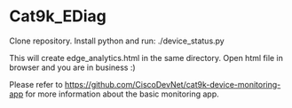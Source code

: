 # Cat9k_EDiag
Clone repository. Install python and run:
./device_status.py

This will create edge_analytics.html in the same directory.
Open html file in browser and you are in business :)

Please refer to https://github.com/CiscoDevNet/cat9k-device-monitoring-app
for more information about the basic monitoring app.
